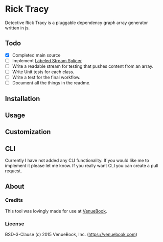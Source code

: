 # Rick Tracy
Detective Rick Tracy is a pluggable dependency graph array generator written in js.

## Todo

 - [x] Completed main source
 - [ ] Implement [Labeled Stream Splicer](https://github.com/substack/labeled-stream-splicer)
 - [ ] Write a readable stream for testing that pushes content from an array.
 - [ ] Write Unit tests for each class.
 - [ ] Write a test for the final workflow.
 - [ ] Document all the things in the readme.

## Installation

## Usage

## Customization

## CLI
Currently I have not added any CLI functionality. If you would like me to implement it please let me know. If you really want CLI you can create a pull request.

## About

### Credits
This tool was lovingly made for use at [VenueBook](https://venuebook.com/).

### License
BSD-3-Clause (c) 2015 VenueBook, Inc. (https://venuebook.com)
